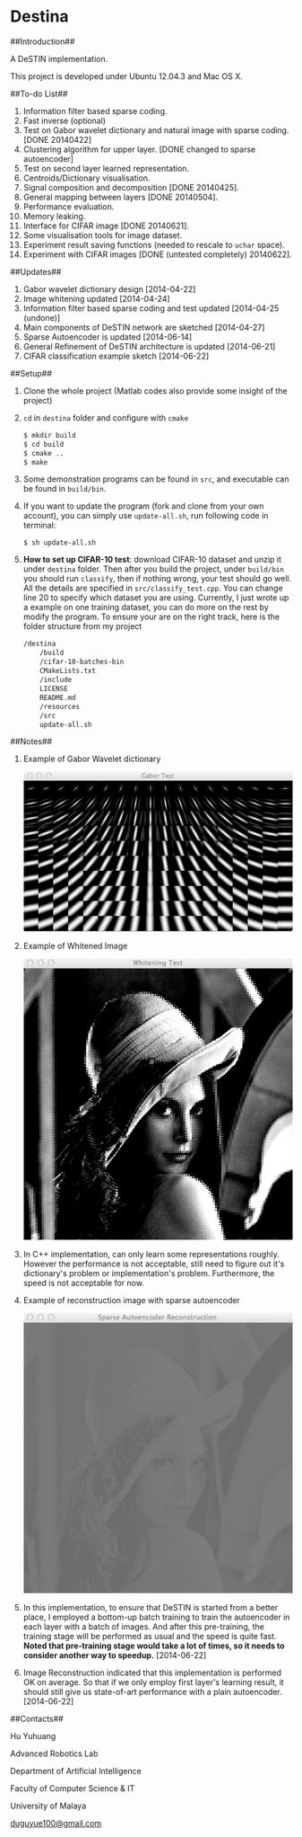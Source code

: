 Destina
=======

##Introduction##

A DeSTIN implementation.

This project is developed under Ubuntu 12.04.3 and Mac OS X.

##To-do List##

1. Information filter based sparse coding.
2. Fast inverse (optional)
3. Test on Gabor wavelet dictionary and natural image with sparse coding. [DONE 20140422]
4. Clustering algorithm for upper layer. [DONE changed to sparse autoencoder]
5. Test on second layer learned representation.
6. Centroids/Dictionary visualisation.
7. Signal composition and decomposition [DONE 20140425].
8. General mapping between layers [DONE 20140504].
9. Performance evaluation.
10. Memory leaking.
11. Interface for CIFAR image [DONE 20140621].
12. Some visualisation tools for image dataset.
13. Experiment result saving functions (needed to rescale to `uchar` space).
14. Experiment with CIFAR images [DONE (untested completely) 20140622].

##Updates##

1. Gabor wavelet dictionary design [2014-04-22]
2. Image whitening updated [2014-04-24]
3. Information filter based sparse coding and test updated [2014-04-25 (undone)]
4. Main components of DeSTIN network are sketched [2014-04-27]
5. Sparse Autoencoder is updated [2014-06-14]
6. General Refinement of DeSTIN architecture is updated [2014-06-21]
7. CIFAR classification example sketch [2014-06-22]

##Setup##

1. Clone the whole project (Matlab codes also provide some insight of the project)

2. `cd` in `destina` folder and configure with `cmake`

   ```
   $ mkdir build
   $ cd build
   $ cmake ..
   $ make
   ```

3. Some demonstration programs can be found in `src`, and executable can be found in `build/bin`.

4. If you want to update the program (fork and clone from your own account), you can simply use `update-all.sh`, run following code in terminal:
   ```
   $ sh update-all.sh
   ```

5. __How to set up CIFAR-10 test__: download CIFAR-10 dataset and unzip it under `destina` folder. Then after you build the project, under `build/bin` you should run `classify`, then if nothing wrong, your test should go well. All the details are specified in `src/classify_test.cpp`. You can change line 20 to specify which dataset you are using. Currently, I just wrote up a example on one training dataset, you can do more on the rest by modify the program. To ensure your are on the right track, here is the folder structure  from my project
   ```
   /destina
       /build
       /cifar-10-batches-bin
       CMakeLists.txt
       /include
       LICENSE
       README.md
       /resources
       /src
       update-all.sh
   ```

##Notes##

1. Example of Gabor Wavelet dictionary

   ![Gabor Wavelet Dictionary](/resources/gabor_dictionary_32_32.png)

2. Example of Whitened Image

   ![Whitened Image](/resources/whitening.png)

3. In C++ implementation, can only learn some representations roughly. However the performance is not acceptable, still need to figure out it's dictionary's problem or implementation's problem. Furthermore, the speed is not acceptable for now.

4. Example of reconstruction image with sparse autoencoder

   ![Sparse Autoencoder Reconstruction](/resources/sparse_autoencoder_reconstruction.png)

5. In this implementation, to ensure that DeSTIN is started from a better place, I employed a bottom-up batch training to train the autoencoder in each layer with a batch of images. And after this pre-training, the training stage will be performed as usual and the  speed is quite fast. __Noted that pre-training stage would take a lot of times, so it needs to consider another way to speedup.__ [2014-06-22]

6. Image Reconstruction indicated that this implementation is performed OK on average. So that if we only employ first layer's learning result, it should still give us state-of-art performance with a plain autoencoder. [2014-06-22]

##Contacts##

Hu Yuhuang

Advanced Robotics Lab

Department of Artificial Intelligence

Faculty of Computer Science & IT

University of Malaya

duguyue100@gmail.com
